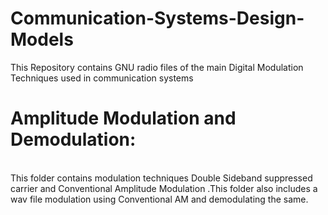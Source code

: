 # Communication-Systems-Design-Models
This Repository contains GNU radio files of the main Digital Modulation Techniques used in communication systems

# Amplitude Modulation and Demodulation:
<br>This folder contains modulation techniques Double Sideband suppressed carrier and Conventional Amplitude Modulation .This folder also includes a wav file modulation using Conventional AM and demodulating the same. 
<br>

